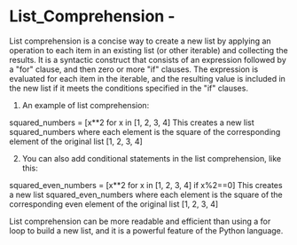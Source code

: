 # List_Comprehension -

List comprehension is a concise way to create a new list by applying an operation to each item in an existing list (or other iterable) and collecting the results. It is a syntactic construct that consists of an expression followed by a "for" clause, and then zero or more "if" clauses. The expression is evaluated for each item in the iterable, and the resulting value is included in the new list if it meets the conditions specified in the "if" clauses.

1. An example of list comprehension:

squared_numbers = [x**2 for x in [1, 2, 3, 4]
This creates a new list squared_numbers where each element is the square of the corresponding element of the original list [1, 2, 3, 4]

2. You can also add conditional statements in the list comprehension, like this:

squared_even_numbers = [x**2 for x in [1, 2, 3, 4] if x%2==0]
This creates a new list squared_even_numbers where each element is the square of the corresponding even element of the original list [1, 2, 3, 4]

List comprehension can be more readable and efficient than using a for loop to build a new list, and it is a powerful feature of the Python language.
